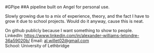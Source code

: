 #GPipe
##A pipeline built on Angel for personal use.  

Slowly growing due to a mix of experience, theory, and the fact I have to grow it due to school projects.
Would do it anyway, cause this is neat.  

On github publicly because I want something to show to people.  
LinkedIn: https://www.linkedin.com/in/alexander-williams-letondre-36a59020b/
Email: al.willet02@gmail.com  
School: University of Lethbridge  
